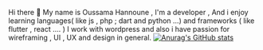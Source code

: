 Hi there 👋 
My name is Oussama Hannoune , I'm a developer , And i enjoy learning languages( like js , php ; dart and python ...) and frameworks ( like flutter , react .... )
 I work with wordpress and also i have passion for wireframing , UI , UX and design in general.
 [![Anurag's GitHub stats](https://github-readme-stats.vercel.app/api?username=Nikotin2006)](https://github.com/anuraghazra/github-readme-stats)

